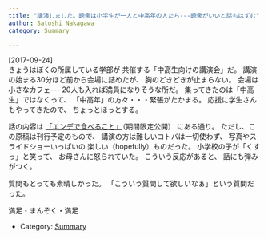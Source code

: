 ```yaml
---
title: "講演しました。聴衆は小学生が一人と中高年の人たち---聴衆がいいと話もはずむ"
author: Satoshi Nakagawa
category: Summary

---
```


[2017-09-24]  
 きょうはぼくの所属している学部が
共催する「中高生向けの講演会」だ。
講演の始まる30分ほど前から会場に詰めたが、
胸のどきどきが止まらない。
会場は小さなカフェ---
20人も入れば満員になりそうな所だ。
集ってきたのは「中高生」ではなくって、
「中高年」の方々・・・緊張がたかまる。
応援に学生さんもやってきたので、
ちょっとほっとする。

 話の内容は
[「エンデで食べること」](/~satoshi/anthrop/works/paper-3/taberu-lect.html)（期間限定公開）
にある通り。
ただし、この原稿は刊行予定のもので、
講演の方は難しいコトバは一切使わず、
写真やスライドショーいっぱいの
楽しい（hopefully）ものだった。
小学校の子が「くすっ」と笑って、
お母さんに怒られていた。
こういう反応があると、
話にも弾みがつく。

 質問もとっても素晴しかった。
「こういう質問して欲しいなぁ」という質問だった。

 満足・まんぞく・満足

- Category: [Summary](categories.html#Summary)

